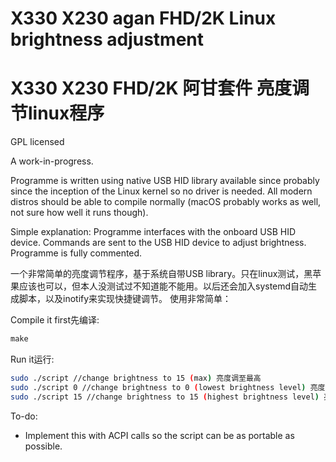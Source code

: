 # X330 X230 agan FHD/2K Linux brightness adjustment 
# X330 X230 FHD/2K 阿甘套件 亮度调节linux程序

GPL licensed

A work-in-progress.

Programme is written using native USB HID library available since probably since the inception of the Linux kernel so no driver is needed. All modern distros should be able to compile normally (macOS probably works as well, not sure how well it runs though). 

Simple explanation:
Programme interfaces with the onboard USB HID device. Commands are sent to the USB HID device to adjust brightness. Programme is fully commented.

一个非常简单的亮度调节程序，基于系统自带USB library。只在linux测试，黑苹果应该也可以，但本人没测试过不知道能不能用。以后还会加入systemd自动生成脚本，以及inotify来实现快捷键调节。
使用非常简单：

Compile it first先编译:
```C
make
```
Run it运行:
```bash
sudo ./script //change brightness to 15 (max) 亮度调至最高
sudo ./script 0 //change brightness to 0 (lowest brightness level) 亮度调至0（最低亮度）
sudo ./script 15 //change brightness to 15 (highest brightness level) 亮度调至15（最高亮度）
```

To-do:
* Implement this with ACPI calls so the script can be as portable as possible.
